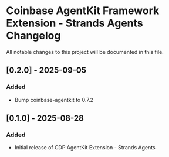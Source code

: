 # Coinbase AgentKit Framework Extension - Strands Agents Changelog

All notable changes to this project will be documented in this file.

<!-- towncrier release notes start -->
## [0.2.0] - 2025-09-05

### Added

- Bump coinbase-agentkit to 0.7.2

## [0.1.0] - 2025-08-28

### Added

- Initial release of CDP AgentKit Extension - Strands Agents

